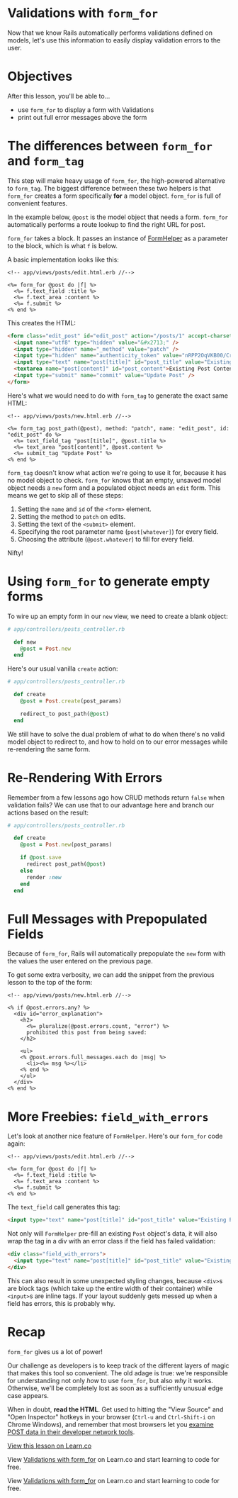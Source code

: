 # Validations with `form_for`

Now that we know Rails automatically performs validations defined on models, let's use this information to easily display validation errors to the user.

# Objectives

After this lesson, you'll be able to...

- use `form_for` to display a form with Validations
- print out full error messages above the form

# The differences between `form_for` and `form_tag`

This step will make heavy usage of `form_for`, the high-powered alternative to `form_tag`. The biggest difference between these two helpers is that `form_for` creates a form specifically **for** a model object. `form_for` is full of convenient features.

In the example below, `@post` is the model object that needs a form. `form_for` automatically performs a route lookup to find the right URL for post.

`form_for` takes a block. It passes an instance of [FormHelper][form_helper] as a parameter to the block, which is what `f` is below.

[form_helper]: http://api.rubyonrails.org/classes/ActionView/Helpers/FormHelper.html

A basic implementation looks like this:

```erb
<!-- app/views/posts/edit.html.erb //-->

<%= form_for @post do |f| %>
  <%= f.text_field :title %>
  <%= f.text_area :content %>
  <%= f.submit %>
<% end %>
```

This creates the HTML:

```html
<form class="edit_post" id="edit_post" action="/posts/1" accept-charset="UTF-8" method="post">
  <input name="utf8" type="hidden" value="&#x2713;" />
  <input type="hidden" name="_method" value="patch" />
  <input type="hidden" name="authenticity_token" value="nRPP2OqVKB00/Cr+8EvHfYrb5sAkZRtr8f6dzBaJAI+cMceR0fUatcLWd4zdwYCpojW2J3QLK6uyBKeFAgZvmw==" />
  <input type="text" name="post[title]" id="post_title" value="Existing Post Title"/>
  <textarea name="post[content]" id="post_content">Existing Post Content</textarea>
  <input type="submit" name="commit" value="Update Post" />
</form>
```

Here's what we would need to do with `form_tag` to generate the exact same HTML:

```erb
<!-- app/views/posts/new.html.erb //-->

<%= form_tag post_path(@post), method: "patch", name: "edit_post", id: "edit_post" do %>
  <%= text_field_tag "post[title]", @post.title %>
  <%= text_area "post[content]", @post.content %>
  <%= submit_tag "Update Post" %>
<% end %>
```

`form_tag` doesn't know what action we're going to use it for, because it has no model object to check. `form_for` knows that an empty, unsaved model object needs a `new` form and a populated object needs an `edit` form. This means we
get to skip all of these steps:

1. Setting the `name` and `id` of the `<form>` element.
1. Setting the method to `patch` on edits.
1. Setting the text of the `<submit>` element.
1. Specifying the root parameter name (`post[whatever]`) for every field.
1. Choosing the attribute (`@post.whatever`) to fill for every field.

Nifty!

# Using `form_for` to generate empty forms

To wire up an empty form in our `new` view, we need to create a blank object:

```ruby
# app/controllers/posts_controller.rb

  def new
    @post = Post.new
  end
```

Here's our usual vanilla `create` action:

```ruby
# app/controllers/posts_controller.rb

  def create
    @post = Post.create(post_params)

    redirect_to post_path(@post)
  end
```

We still have to solve the dual problem of what to do when there's no valid model object to redirect to, and how to hold on to our error messages while re-rendering the same form.

# Re-Rendering With Errors

Remember from a few lessons ago how CRUD methods return `false` when validation fails? We can use that to our advantage here and branch our actions based on the result:

```ruby
# app/controllers/posts_controller.rb

  def create
    @post = Post.new(post_params)

    if @post.save
      redirect post_path(@post)
    else
      render :new
    end
  end
```

# Full Messages with Prepopulated Fields

Because of `form_for`, Rails will automatically prepopulate the `new` form with the values the user entered on the previous page.

To get some extra verbosity, we can add the snippet from the previous lesson to the top of the form:

```erb
<!-- app/views/posts/new.html.erb //-->

<% if @post.errors.any? %>
  <div id="error_explanation">
    <h2>
      <%= pluralize(@post.errors.count, "error") %>
      prohibited this post from being saved:
    </h2>

    <ul>
    <% @post.errors.full_messages.each do |msg| %>
      <li><%= msg %></li>
    <% end %>
    </ul>
  </div>
<% end %>
```

# More Freebies: `field_with_errors`

Let's look at another nice feature of `FormHelper`. Here's our `form_for` code again:

```erb
<!-- app/views/posts/edit.html.erb //-->

<%= form_for @post do |f| %>
  <%= f.text_field :title %>
  <%= f.text_area :content %>
  <%= f.submit %>
<% end %>
```

The `text_field` call generates this tag:

```html
<input type="text" name="post[title]" id="post_title" value="Existing Post Title"/>
```

Not only will `FormHelper` pre-fill an existing `Post` object's data, it will also wrap the tag in a div with an error class if the field has failed validation:

```html
<div class="field_with_errors">
  <input type="text" name="post[title]" id="post_title" value="Existing Post Title"/>
</div>
```

This can also result in some unexpected styling changes, because `<div>`s are block tags (which take up the entire width of their container) while `<input>`s are inline tags. If your layout suddenly gets messed up when a field has errors, this is probably why.

# Recap

`form_for` gives us a lot of power!

Our challenge as developers is to keep track of the different layers of magic that makes this tool so convenient. The old adage is true: we're responsible for understanding not only *how* to use `form_for`, but also *why* it works. Otherwise, we'll be completely lost as soon as a sufficiently unusual edge case appears.

When in doubt, **read the HTML**. Get used to hitting the "View Source" and "Open Inspector" hotkeys in your browser (`Ctrl-u` and `Ctrl-Shift-i` on Chrome Windows), and remember that most browsers let you [examine POST data in their developer network tools][devtools].

[devtools]:
http://superuser.com/questions/395919/where-is-the-post-tab-in-chrome-developer-tools-network

<a href='https://learn.co/lessons/validations-with-form_for-rails' data-visibility='hidden'>View this lesson on Learn.co</a>

<p data-visibility='hidden'>View <a href='https://learn.co/lessons/validations-with-form_for-rails'>Validations with form_for</a> on Learn.co and start learning to code for free.</p>

<p class='util--hide'>View <a href='https://learn.co/lessons/validations-with-form_for-rails'>Validations with form_for</a> on Learn.co and start learning to code for free.</p>
